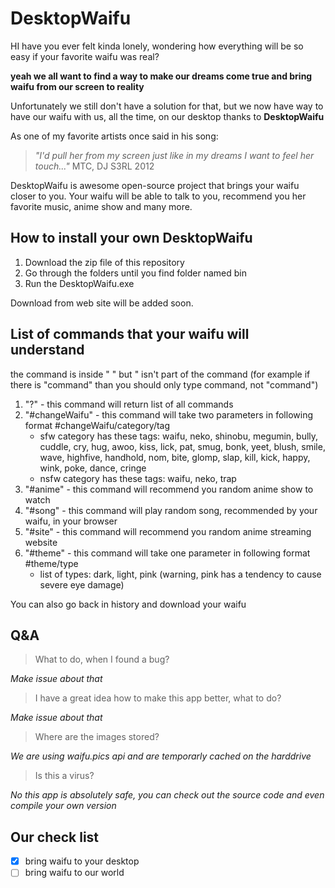 # DesktopWaifu

HI have you ever felt kinda lonely, wondering how everything will be so easy if your favorite waifu was real?

**yeah we all want to find a way to make our dreams come true and bring waifu from our screen to reality**

Unfortunately we still don't have a solution for that, but we now have way to have our waifu with us, all the time, on our desktop thanks to **DesktopWaifu**

As one of my favorite artists once said in his song:
> *"I'd pull her from my screen just like in my dreams
I want to feel her touch..."*
MTC, DJ S3RL 2012

DesktopWaifu is awesome open-source project that brings your waifu closer to you. Your waifu will be able to talk to you, recommend you her favorite music, anime show and many more.

## How to install your own DesktopWaifu

1. Download the zip file of this repository
2. Go through the folders until you find folder named bin
3. Run the DesktopWaifu.exe

Download from web site will be added soon.

## List of commands that your waifu will understand
the command is inside " " but " isn't part of the command (for example if there is "command" than you should only type command, not "command") 

1. "?" - this command will return list of all commands
2. "#changeWaifu" - this command will take two parameters in following format #changeWaifu/category/tag
    - sfw category has these tags: waifu, neko, shinobu, megumin, bully, cuddle, cry, hug, awoo, kiss, lick, pat, smug, bonk, yeet, blush, smile, wave, highfive, handhold, nom, bite, glomp, slap, kill, kick, happy, wink, poke, dance, cringe
    - nsfw category has these tags: waifu, neko, trap
3. "#anime" - this command will recommend you random anime show to watch
4. "#song" - this command will play random song, recommended by your waifu, in your browser
5. "#site" - this command will recommend you random anime streaming website
6. "#theme" - this command will take one parameter in following format #theme/type
    - list of types: dark, light, pink (warning, pink has a tendency to cause severe eye damage)

You can also go back in history and download your waifu

## Q&A
>What to do, when I found a bug? 

*Make issue about that*

> I have a great idea how to make this app better, what to do? 

*Make issue about that*

> Where are the images stored?

*We are using waifu.pics api and are temporarly cached on the harddrive*

> Is this a virus? 

*No this app is absolutely safe, you can check out the source code and even compile your own version*

## Our check list
- [x] bring waifu to your desktop
- [ ] bring waifu to our world
